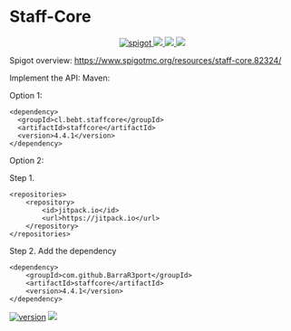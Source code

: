 # Staff-Core

<p align="center">
    <a href="https://www.spigotmc.org/resources/staff-core.82324/">
        <img alt="spigot" src="https://img.shields.io/badge/spigot-BarraR3port-darkred?style=for-the-badge"/>
    </a>
    <a href="https://bstats.org/plugin/bukkit/Staff-Core" alt="bstats servers">
        <img src="https://img.shields.io/bstats/servers/8871?color=darkred&style=for-the-badge"/>
    </a>
    <a href="https://bstats.org/plugin/bukkit/Staff-Core" alt="bstats players">
        <img src="https://img.shields.io/bstats/players/8871?color=darkred&style=for-the-badge"/>
    </a>
    <a href="https://discord.gg/fQ8DA7n/" alt="Discord">
        <img src="https://img.shields.io/discord/750807727613280316?logo=discord&style=for-the-badge&color=darkred"/>
    </a>
</p>

Spigot overview: https://www.spigotmc.org/resources/staff-core.82324/

Implement the API:
Maven:

Option 1:

	<dependency>
	  <groupId>cl.bebt.staffcore</groupId>
	  <artifactId>staffcore</artifactId>
	  <version>4.4.1</version>
	</dependency>
	
Option 2:

Step 1.

	<repositories>
		<repository>
		    <id>jitpack.io</id>
		    <url>https://jitpack.io</url>
		</repository>
	</repositories>
  
Step 2. Add the dependency

	<dependency>
	    <groupId>com.github.BarraR3port</groupId>
	    <artifactId>staffcore</artifactId>
	    <version>4.4.1</version>
	</dependency>
[![version](https://img.shields.io/badge/version-4.4.1-witegreen)](https://img.shields.io/badge/version-4.4.1-darkred)
[![](https://jitpack.io/v/BarraR3port/Staff-Core.svg)](https://jitpack.io/#BarraR3port/Staff-Core)
